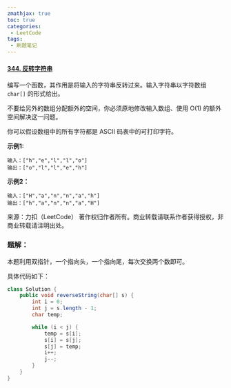 ```yaml
---
zmathjax: true
toc: true
categories:
 - LeetCode
tags:
 - 刷题笔记
---
```


#### [344. 反转字符串](https://leetcode-cn.com/problems/reverse-string/)

编写一个函数，其作用是将输入的字符串反转过来。输入字符串以字符数组 `char[]` 的形式给出。

<!--more-->

不要给另外的数组分配额外的空间，你必须原地修改输入数组、使用 O(1) 的额外空间解决这一问题。

你可以假设数组中的所有字符都是 ASCII 码表中的可打印字符。

 **示例1:**

```
输入：["h","e","l","l","o"]
输出：["o","l","l","e","h"]
```

**示例2：**

```
输入：["H","a","n","n","a","h"]
输出：["h","a","n","n","a","H"]
```

来源：力扣（LeetCode）
著作权归作者所有。商业转载请联系作者获得授权，非商业转载请注明出处。

### 题解：

本题利用双指针，一个指向头，一个指向尾，每次交换两个数即可。

具体代码如下：

```java
class Solution {
    public void reverseString(char[] s) {
        int i = 0;
        int j = s.length - 1;
        char temp;

        while (i < j) {
            temp = s[i];
            s[i] = s[j];
            s[j] = temp;
            i++;
            j--;
        }
    }
}
```

